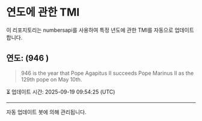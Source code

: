 
# 연도에 관한 TMI

이 리포지토리는 numbersapi를 사용하여 특정 년도에 관한 TMI를 자동으로 업데이트합니다.

## 연도: (946 )
> 946 is the year that Pope Agapitus II succeeds Pope Marinus II as the 129th pope on May 10th.

⏳ 업데이트 시간: 2025-09-19 09:54:25 (UTC)

---
자동 업데이트 봇에 의해 관리됩니다.
